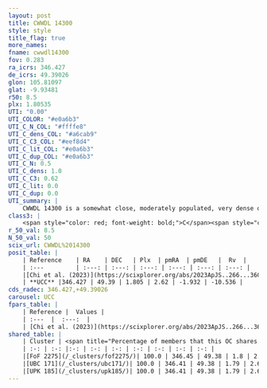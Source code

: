 ```yaml
---
layout: post
title: CWWDL 14300
style: style
title_flag: true
more_names: 
fname: cwwdl14300
fov: 0.283
ra_icrs: 346.427
de_icrs: 49.39026
glon: 105.81097
glat: -9.93481
r50: 8.5
plx: 1.80535
UTI: "0.00"
UTI_COLOR: "#e0a6b3"
UTI_C_N_COL: "#ffffe8"
UTI_C_dens_COL: "#a6cab9"
UTI_C_C3_COL: "#eef8d4"
UTI_C_lit_COL: "#e0a6b3"
UTI_C_dup_COL: "#e0a6b3"
UTI_C_N: 0.5
UTI_C_dens: 1.0
UTI_C_C3: 0.62
UTI_C_lit: 0.0
UTI_C_dup: 0.0
UTI_summary: |
    CWWDL 14300 is a somewhat close, moderately populated, very dense object of intermediate C3 quality. It was recently reported in the literature.<br><br><span style="color: #99180f; font-weight: bold;">Warning: </span>This is very likely a duplicate object, which shares a large percentage of members with at least one previously reported entry.
class3: |
    <span style="color: red; font-weight: bold;">C</span><span style="color: green; font-weight: bold;">A</span>
r_50_val: 8.5
N_50_val: 50
scix_url: CWWDL%2014300
posit_table: |
    | Reference    | RA    | DEC   | Plx  | pmRA  | pmDE   |  Rv  |
    | :---         | :---: | :---: | :---: | :---: | :---: | :---: |
    |[Chi et al. (2023)](https://scixplorer.org/abs/2023ApJS..266...36C) | 346.503 | 49.402 | 1.839 | 2.575 | -1.844 | -12.866 |
    | **UCC** |346.427 | 49.39 | 1.805 | 2.62 | -1.932 | -10.536 | 
cds_radec: 346.427,+49.39026
carousel: UCC
fpars_table: |
    | Reference |  Values |
    | :---  |  :---:  |
    | [Chi et al. (2023)](https://scixplorer.org/abs/2023ApJS..266...36C) | `logAge=6.68, Z=0.27` |
shared_table: |
    | Cluster | <span title="Percentage of members that this OC shares with the ones listed">%</span>   | RA   | DEC   | Plx   | pmRA  | pmDE  | Rv | UTI |
    | :-: | :-: |:-: | :-: | :-: | :-: | :-: | :-: | :-: |
    |[FoF 2275](/_clusters/fof2275/)| 100.0 | 346.45 | 49.38 | 1.8 | 2.63 | -1.95 | -11.11 |0.0 |
    |[UBC 171](/_clusters/ubc171/)| 100.0 | 346.41 | 49.38 | 1.79 | 2.64 | -1.99 | -11.02 |0.08 |
    |[UPK 185](/_clusters/upk185/)| 100.0 | 346.41 | 49.38 | 1.79 | 2.64 | -1.96 | -11.02 |0.9 |
---
```

